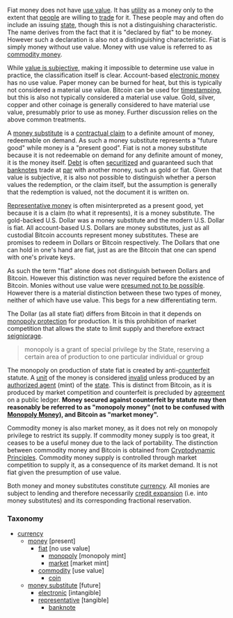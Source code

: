 Fiat money does not have [use value](https://en.wikipedia.org/wiki/Use_value). It has [utility](Glossary#utility) as a money only to the extent that [people](Glossary#person) are willing to [trade](Glossary#trade) for it. These people may and often do include an issuing [state](Glossary#state), though this is not a distinguishing characteristic. The name derives from the fact that it is "declared by fiat" to be money. However such a declaration is also not a distinguishing characteristic. Fiat is simply money without use value. Money with use value is referred to as [commodity money](https://en.wikipedia.org/wiki/Commodity_money).

While [value is subjective](https://en.wikipedia.org/wiki/Subjective_theory_of_value), making it impossible to determine use value in practice, the classification itself is clear. Account-based [electronic money](https://www.investopedia.com/terms/e/electronic-money.asp) has no use value. Paper money can be burned for heat, but this is typically not considered a material use value. Bitcoin can be used for [timestamping](https://en.wikipedia.org/wiki/Trusted_timestamping), but this is also not typically considered a material use value. Gold, silver, copper and other coinage is generally considered to have material use value, presumably prior to use as money. Further discussion relies on the above common treatments.

A [money substitute](https://wiki.mises.org/wiki/Money_substitutes) is a [contractual claim](https://financial-dictionary.thefreedictionary.com/Contractual+Claim) to a definite amount of money, redeemable on demand. As such a money substitute represents a "future good" while money is a "present good". Fiat is not a money substitute because it is not redeemable on demand for any definite amount of money, it is the money itself. [Debt](Glossary#debt) is often [securitized](https://en.wikipedia.org/wiki/Securitization) and guaranteed such that [banknotes](https://en.wikipedia.org/wiki/Banknote) trade at [par](https://en.wikipedia.org/wiki/Par_value) with another money, such as gold or fiat. Given that value is subjective, it is also not possible to distinguish whether a person values the redemption, or the claim itself, but the assumption is generally that the redemption is valued, not the document it is written on.

[Representative money](https://en.wikipedia.org/wiki/Representative_money) is often misinterpreted as a present good, yet because it is a claim (to what it represents), it is a money substitute. The gold-backed U.S. Dollar was a money substitute and the modern U.S. Dollar is fiat. All account-based U.S. Dollars are money substitutes, just as all custodial Bitcoin accounts represent money substitutes. These are promises to redeem in Dollars or Bitcoin respectively. The Dollars that one can hold in one's hand are fiat, just as are the Bitcoin that one can spend with one's private keys.

As such the term "fiat" alone does not distinguish between Dollars and Bitcoin. However this distinction was never required before the existence of Bitcoin. Monies without use value were [presumed not to be possible](https://github.com/libbitcoin/libbitcoin-system/wiki/Regression-Fallacy). However there is a material distinction between these two types of money, neither of which have use value. This begs for a new differentiating term.

The Dollar (as all state fiat) differs from Bitcoin in that it depends on [monopoly protection](https://mises.org/library/man-economy-and-state-power-and-market/html/pp/1054) for production. It is this prohibition of market competition that allows the state to limit supply and therefore extract [seigniorage](https://en.wikipedia.org/wiki/Seigniorage).

> monopoly is a grant of special privilege by the State, reserving a certain area of production to one particular individual or group

The monopoly on production of state fiat is created by anti-[counterfeit](https://en.wikipedia.org/wiki/Counterfeit_money) statute. A [unit](Glossary#unit) of the money is considered [invalid](Glossary#validity) unless produced by an [authorized agent](https://www.usmint.gov) (mint) of the [state](Glossary#state). This is distinct from Bitcoin, as it is produced by market competition and counterfeit is precluded by [agreement](Glossary#consensus) on a public ledger. **Money secured against counterfeit by statute may then reasonably be referred to as "monopoly money" (not to be confused with [Monopoly Money](https://monopoly.fandom.com/wiki/Monopoly_Money)), and Bitcoin as "market money".**

Commodity money is also market money, as it does not rely on monopoly privilege to restrict its supply. If commodity money supply is too great, it ceases to be a useful money due to the lack of portability. The distinction between commodity money and Bitcoin is obtained from [Cryptodynamic Principles](Cryptodynamic-Principles). Commodity money supply is controlled through market competition to supply it, as a consequence of its market demand. It is not fiat given the presumption of use value.

Both money and money substitutes constitute [currency](https://en.wikipedia.org/wiki/Currency). All monies are subject to lending and therefore necessarily [credit expansion](Credit-Expansion-Fallacy) (i.e. into money substitutes) and its corresponding fractional reservation.

### Taxonomy
* [currency](https://en.wikipedia.org/wiki/Currency)
    * [money](https://en.wikipedia.org/wiki/Money) [present]
        * [fiat](https://en.wikipedia.org/wiki/Fiat_money) [no use value]
            * [monopoly](https://mises.org/library/man-economy-and-state-power-and-market/html/pp/1054) [monopoly mint]
            * [market](https://bitcoin.org/bitcoin.pdf) [market mint]
        * [commodity](https://en.wikipedia.org/wiki/Commodity_money) [use value]
            * [coin](https://en.wikipedia.org/wiki/Coin)
    * [money substitute](https://wiki.mises.org/wiki/Money_substitutes) [future]
        * [electronic](https://www.investopedia.com/terms/e/electronic-money.asp) [intangible]
        * [representative](https://en.wikipedia.org/wiki/Representative_money) [tangible]
            * [banknote](https://en.wikipedia.org/wiki/Banknote)
